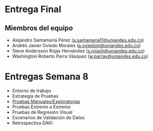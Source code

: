 # Entrega Final

## Miembros del equipo

- Alejandro Santamaría Pérez (a.santamaria11@uniandes.edu.co)
- Andrés Javier Oviedo Morales (a.oviedom@uniandes.edu.co)
- Steve Andersson Rojas Hernández (s.rojash@uniandes.edu.co)
- Washington Roberto Parra Vásquez (w.parrav@uniandes.edu.co)

# Entregas Semana 8

- Entorno de trabajo
- Estrategia de Pruebas
- [Pruebas Manuales/Exploratorias](https://github.com/miso-alejosaur/testing-final/blob/main/inventario-pruebas-exploratorias.xlsx)
- Pruebas Extremo a Extremo
- Pruebas de Regresión Visual
- Escenarios de Validación de Datos
- Retrospectiva DAKI
